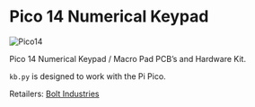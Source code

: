 # Pico 14 Numerical Keypad

![Pico14](https://www.boltind.com/wp-content/uploads/2022/01/PXL_20220119_171113903-scaled.jpg)

Pico 14 Numerical Keypad / Macro Pad PCB’s and Hardware Kit.

`kb.py` is designed to work with the Pi Pico.

Retailers:
[Bolt Industries](https://www.boltind.com/product/pico-14-numerical-keypad-macro-pad-pcbs-and-hardware-kit/)
